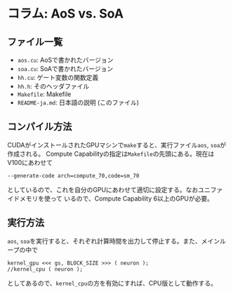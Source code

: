 # コラム: AoS vs. SoA

## ファイル一覧
- `aos.cu`: AoSで書かれたバージョン
- `soa.cu`: SoAで書かれたバージョン
- `hh.cu`: ゲート変数の関数定義
- `hh.h`: そのヘッダファイル
- `Makefile`: Makefile
- `README-ja.md`: 日本語の説明 (このファイル)

## コンパイル方法
CUDAがインストールされたGPUマシンで`make`すると、実行ファイル`aos`, `soa`が作成される。
Compute Capabilityの指定は`Makefile`の先頭にある。現在はV100にあわせて
```
--generate-code arch=compute_70,code=sm_70
```
としているので、これを自分のGPUにあわせて適切に設定する。なおユニファイドメモリを使って
いるので、Compute Capability 6以上のGPUが必要。

## 実行方法
`aos`, `soa`を実行すると、それぞれ計算時間を出力して停止する。また、メインループの中で
```
kernel_gpu <<< gs, BLOCK_SIZE >>> ( neuron );
//kernel_cpu ( neuron );
```
としてあるので、`kernel_cpu`の方を有効にすれば、CPU版として動作する。
